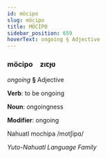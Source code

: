 ```yaml
---
id: möcipo
slug: möcipo
title: MÖCİPO
sidebar_position: 659
hoverText: ongoing § Adjective
---
```


### möcipo&emsp;<span kind="abugida">ƶıꞇɟʋ</span>

*ongoing* **§** Adjective

**Verb**: to be ongoing

**Noun**: ongoingness

**Modifier**: ongoing

Nahuatl mochipa /motʃipɑ/

*Yuto-Nahuatl Language Family*